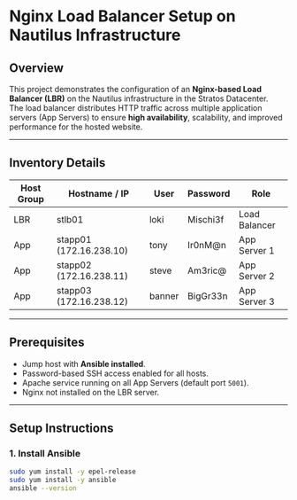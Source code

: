 # Nginx Load Balancer Setup on Nautilus Infrastructure

## Overview
This project demonstrates the configuration of an **Nginx-based Load Balancer (LBR)** on the Nautilus infrastructure in the Stratos Datacenter.  
The load balancer distributes HTTP traffic across multiple application servers (App Servers) to ensure **high availability**, scalability, and improved performance for the hosted website.

---

## Inventory Details

| Host Group | Hostname / IP           | User    | Password   | Role           |
|------------|------------------------|---------|-----------|----------------|
| LBR        | stlb01                  | loki    | Mischi3f  | Load Balancer  |
| App        | stapp01 (172.16.238.10)| tony    | Ir0nM@n   | App Server 1   |
| App        | stapp02 (172.16.238.11)| steve   | Am3ric@   | App Server 2   |
| App        | stapp03 (172.16.238.12)| banner  | BigGr33n  | App Server 3   |

---

## Prerequisites
- Jump host with **Ansible installed**.
- Password-based SSH access enabled for all hosts.
- Apache service running on all App Servers (default port `5001`).
- Nginx not installed on the LBR server.

---

## Setup Instructions

### 1. Install Ansible
```bash
sudo yum install -y epel-release
sudo yum install -y ansible
ansible --version
